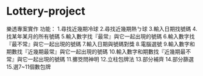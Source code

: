 # Lottery-project
樂透專案實作
功能：
1.尋找近幾期冷球
2.尋找近幾期熱ㄅ球
3.輸入日期找號碼
4.找某年某月的所有號碼
5.輸入數字找『最常』與它一起出現的號碼
6.輸入數字找『最不常』與它一起出現的號碼
7.輸入日期與號碼對獎
8.電腦選號
9.輸入數字和期數找『近幾期最常』與它一起出現的號碼
10.輸入數字和期數找『近幾期最不常』與它一起出現的號碼
11.擲筊問神明
12.立柱包牌法
13.部分補齊
14.部分篩選
15.選7~11個數包牌
